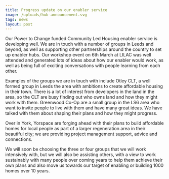 ```yaml
---
title: Progress update on our enabler service
image: /uploads/hub-announcement.svg
tags: news
layout: post
---
```

Our Power to Change funded Community Led Housing enabler service is developing well. We are in touch with a number of groups in Leeds and beyond, as well as supporting other partnerships around the country to set up enabler hubs. Our workshop event on 6th March at LILAC was well attended and generated lots of ideas about how our enabler would work, as well as being full of exciting conversations with people learning from each other.

Examples of the groups we are in touch with include Otley CLT, a well formed group in Leeds the area with ambitions to create affordable housing in their town. There is a lot of interest from developers in the land in the area, so the CLT are busy finding out who owns land and how they might work with them. Greenwood Co-Op are a small group in the LS6 area who want to invite people to live with them and have many great ideas. We have talked with them about shaping their plans and how they might progress.

Over in York, Yorspace are forging ahead with their plans to build affordable homes for local people as part of a larger regeneration area in their beautiful city; we are providing project management support, advice and connections.

We will soon be choosing the three or four groups that we will work intensively with, but we will also be assisting others, with a view to work sustainably with many people over coming years to help them achieve their own plans and also move us towards our target of enabling or building 1000 homes over 10 years.